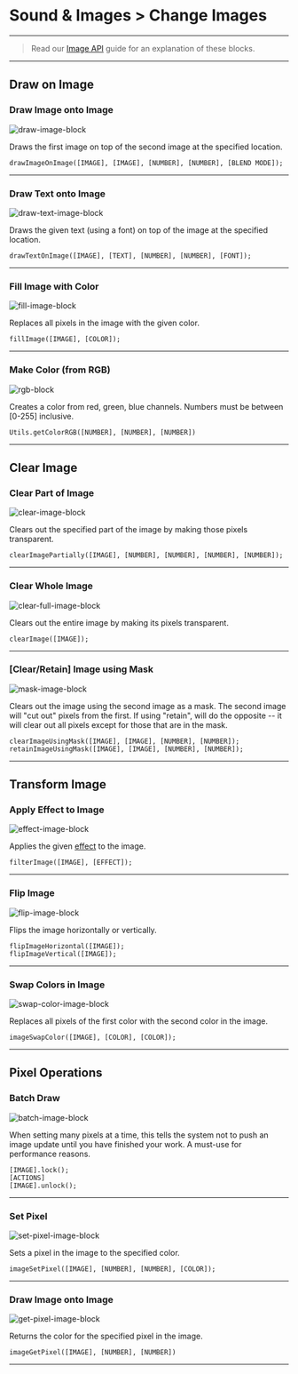 # Sound & Images > Change Images

***

> Read our [Image API](http://www.stencyl.com/help/view/image-api) guide for an explanation of these blocks.

***

## Draw on Image

### Draw Image onto Image

![draw-image-block](http://static.stencyl.com/pedia2/block-images/6%20-%20Sound%20%20Images/2%20-%20Change%20Images/image-draw.png)

Draws the first image on top of the second image at the specified location.

```
drawImageOnImage([IMAGE], [IMAGE], [NUMBER], [NUMBER], [BLEND MODE]);
```

***

### Draw Text onto Image

![draw-text-image-block](http://static.stencyl.com/pedia2/block-images/6%20-%20Sound%20%20Images/2%20-%20Change%20Images/image-draw-text.png)

Draws the given text (using a font) on top of the image at the specified location.

```
drawTextOnImage([IMAGE], [TEXT], [NUMBER], [NUMBER], [FONT]);
```

***

### Fill Image with Color

![fill-image-block](http://static.stencyl.com/pedia2/block-images/6%20-%20Sound%20%20Images/2%20-%20Change%20Images/image-fill.png)

Replaces all pixels in the image with the given color.

```
fillImage([IMAGE], [COLOR]);
```

***

### Make Color (from RGB)

![rgb-block](http://static.stencyl.com/pedia2/block-images/6%20-%20Sound%20%20Images/2%20-%20Change%20Images/rgb-to-color.png)

Creates a color from red, green, blue channels. Numbers must be between [0-255] inclusive.

```
Utils.getColorRGB([NUMBER], [NUMBER], [NUMBER])
```

***

## Clear Image

### Clear Part of Image

![clear-image-block](http://static.stencyl.com/pedia2/block-images/6%20-%20Sound%20%20Images/2%20-%20Change%20Images/image-clear.png)

Clears out the specified part of the image by making those pixels transparent.

```
clearImagePartially([IMAGE], [NUMBER], [NUMBER], [NUMBER], [NUMBER]);
```

***

### Clear Whole Image

![clear-full-image-block](http://static.stencyl.com/pedia2/block-images/6%20-%20Sound%20%20Images/2%20-%20Change%20Images/image-clear-all.png)

Clears out the entire image by making its pixels transparent.

```
clearImage([IMAGE]);
```

***

### [Clear/Retain] Image using Mask

![mask-image-block](http://static.stencyl.com/pedia2/block-images/6%20-%20Sound%20%20Images/2%20-%20Change%20Images/image-mask.png)

Clears out the image using the second image as a mask. The second image will "cut out" pixels from the first. If using "retain", will do the opposite -- it will clear out all pixels except for those that are in the mask.

```
clearImageUsingMask([IMAGE], [IMAGE], [NUMBER], [NUMBER]);
retainImageUsingMask([IMAGE], [IMAGE], [NUMBER], [NUMBER]);
```

***

## Transform Image

### Apply Effect to Image

![effect-image-block](http://static.stencyl.com/pedia2/block-images/6%20-%20Sound%20%20Images/2%20-%20Change%20Images/image-filter.png)

Applies the given [effect](http://www.stencyl.com/help/view/effects/) to the image.

```
filterImage([IMAGE], [EFFECT]);
```

***

### Flip Image

![flip-image-block](http://static.stencyl.com/pedia2/block-images/6%20-%20Sound%20%20Images/2%20-%20Change%20Images/image-flip.png)

Flips the image horizontally or vertically.

```
flipImageHorizontal([IMAGE]);
flipImageVertical([IMAGE]);
```

***

### Swap Colors in Image

![swap-color-image-block](http://static.stencyl.com/pedia2/block-images/6%20-%20Sound%20%20Images/2%20-%20Change%20Images/image-swap.png)

Replaces all pixels of the first color with the second color in the image.

```
imageSwapColor([IMAGE], [COLOR], [COLOR]);
```

***

## Pixel Operations

### Batch Draw

![batch-image-block](http://static.stencyl.com/pedia2/block-images/6%20-%20Sound%20%20Images/2%20-%20Change%20Images/image-wrapper.png)

When setting many pixels at a time, this tells the system not to push an image update until you have finished your work. A must-use for performance reasons.

```
[IMAGE].lock();
[ACTIONS]
[IMAGE].unlock();
```

***

### Set Pixel

![set-pixel-image-block](http://static.stencyl.com/pedia2/block-images/6%20-%20Sound%20%20Images/2%20-%20Change%20Images/image-set-px.png)

Sets a pixel in the image to the specified color.

```
imageSetPixel([IMAGE], [NUMBER], [NUMBER], [COLOR]);
```

***

### Draw Image onto Image

![get-pixel-image-block](http://static.stencyl.com/pedia2/block-images/6%20-%20Sound%20%20Images/2%20-%20Change%20Images/image-get-px.png)

Returns the color for the specified pixel in the image.

```
imageGetPixel([IMAGE], [NUMBER], [NUMBER])
```

***
